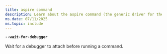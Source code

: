 ```yaml
---
title: aspire command
description: Learn about the aspire command (the generic driver for the Aspire CLI) and its usage.
ms.date: 07/11/2025
ms.topic: include
---
```

**`--wait-for-debugger`**

  Wait for a debugger to attach before running a command.
